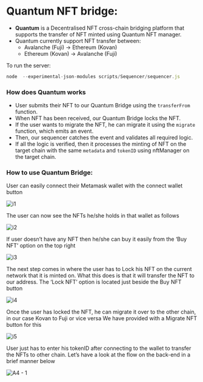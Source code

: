 # Quantum NFT bridge:

- **Quantum** is a Decentralised NFT cross-chain bridging platform that supports the transfer of NFT minted using Quantum NFT manager.
- Quantum currently support NFT transfer between: 
   - Avalanche (Fuji) -> Ethereum (Kovan)
   - Ethereum (Kovan) -> Avalanche (Fuji)

To run the server:
```js
node  --experimental-json-modules scripts/Sequencer/sequencer.js
```

### How does Quantum works
- User submits their NFT to our Quantum Bridge using the `transferFrom` function.
- When NFT has been received, our Quantum Bridge locks the NFT.
- If the user wants to migrate the NFT, he can migrate it using the `migrate` function, which emits an event.
- Then, our sequencer catches the event and validates all required logic.
- If all the logic is verified, then it processes the minting of NFT on the target chain with the same `metadata` and `tokenID` using nftManager on the target chain.

### How to use Quantum Bridge:
User can easily connect their Metamask wallet with the connect wallet button

![i1](https://user-images.githubusercontent.com/55936621/154795283-6708357c-9ff4-4a1c-b7d7-d80cf714a29e.jpg)

The user can now see the NFTs he/she holds in that wallet as follows

![i2](https://user-images.githubusercontent.com/55936621/154795314-17d12963-3489-4d78-938b-faaa02d2102b.jpg)

If user doesn’t have any NFT then he/she can buy it easily from the ‘Buy NFT’ option on the top right

![i3](https://user-images.githubusercontent.com/55936621/154795342-ebb2acdf-5191-48a5-a9d5-b3f62b913457.jpg)

The next step comes in where the user has to Lock his NFT on the current network that it is minted on. What this does is that it will transfer the NFT to our address.
The ‘Lock NFT’ option is located just beside the Buy NFT button 

![i4](https://user-images.githubusercontent.com/55936621/154795393-5d96df47-cbaf-4e19-817d-967cdbbe1083.jpg)

Once the user has locked the NFT, he can migrate it over to the other chain, in our case Kovan to Fuji or vice versa
We have provided with a Migrate NFT button for this

![i5](https://user-images.githubusercontent.com/55936621/154795418-10383266-bc28-4b9d-9ab7-9da2467f375c.jpg)

User just has to enter his tokenID after connecting to the wallet to transfer the NFTs to other chain.
Let’s have a look at the flow on the back-end in a brief manner below 

![A4 - 1](https://user-images.githubusercontent.com/55936621/154795460-cef9f964-5eff-4f50-985b-faf0f2ec47e0.png)
